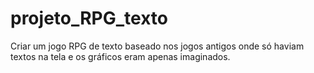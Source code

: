 # projeto_RPG_texto
Criar um jogo RPG de texto baseado nos jogos antigos onde só haviam textos na tela e os gráficos eram apenas imaginados.

